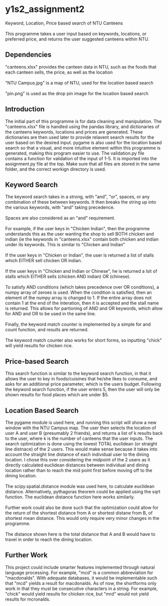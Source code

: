 # y1s2_assignment2
Keyword, Location, Price based search of NTU Canteens <br/>
<br/>
This programme takes a user input based on keywords, locations, or preferred price, and returns the user suggested canteens within NTU.


## Dependencies
"canteens.xlsx" provides the canteen data in NTU, such as the foods that each canteen sells, the price, as well as the location <br/>
<br/>
"NTU Campus.jpg" is a map of NTU, used for the location based search <br/>
<br/>
"pin.png" is used as the drop pin image for the location based search

## Introduction
The initial part of this programme is for data cleaning and manipulation. The "canteens.xlsx" file is handled using the pandas library, and dictionaries of the canteens keywords, locations and prices are generated. These dictionaries are then used later to provide relavent search results for the user based on the desired input. pygame is also used for the location based search so that a visual, and more intuitive element within this programme is generated, making this program easier to use. The validation.py file contains a function for validation of the input of 1-5. It is imported into the assignment.py file at the top. Make sure that all files are stored in the same folder, and the correct workign directory is used. 

## Keyword Search
The keyword search takes in a strong, with "and", "or", spaces, or any combination of these between keywords. It then breaks the string up into the various keywords, with "and" taking precedence. <br/>
<br/>
Spaces are also considered as an "and" requirement. <br/>
<br/>
For example, if the user keys in "Chicken Indian", then the programme understands this as the user wanting the shop to sell BOTH chicken and indian (ie the keywords in "canteens.xlsx" contain both chicken and indian under its keywords. This is similar to "Chicken and Indian" <br/>
<br/>
If the user keys in "Chicken or Indian", the user is returned a list of stalls which EITHER sell chicken OR indian. <br/>
<br/>
If the user keys in "Chicken and Indian or Chinese", he is returned a lsit of stalls which EITHER sells (chicken AND indian) OR (chinese).<br/>
<br/>
To satisfy AND conditions (which takes precedence over OR conditions), a numpy array of zeroes is used. When the condition is satisfied, then an element of the numpy array is changed to 1. If the entire array does not contain 1 at the end of the interation, then it is accepted and the stall name is returned. This allows for partioning of AND and OR keywords, which allow for AND and OR to be used in the same line. <br/>
<br/>
Finally, the keyword match counter is implemented by a simple for and count function, and results are returned. <br/>
<br/>
The keyword match counter also works for short forms, so inputting "chick" will yield results for chicken rice.

## Price-based Search
This search function is similar to the keyword search function, in that it allows the user to key in foods/cuisines that he/she likes to consume, and asks for an additional price parameter, which is the users budget. Following the keyword search function, if the user enters 5, then the user will only be shown results for food places which are under $5.

## Location Based Search
The pygame module is used here, and running this script will show a new window with the NTU Campus map. The user then selects the location of user A and user B (presumably 2 friends), and returns a list of k results back to the user, where k is the number of canteens that the user inputs. The search optimization is done using the lowest TOTAL euclidean (or straight line distnace) of the 2 users. This would make sense because it takes into account the straight line distance of each individual user to the dining location. I chose this over considering the midpoint of the 2 users as it directly calculated euclidean distances between individual and dining location rather than to reach the mid point first before moving off to the dining location.<br/>
<br/>
The scipy.spatial.distance module was used here, to calculate euclidean distance. Alternatively, pythagoras theorem could be applied using the sqrt function. The euclidean distance function here works similarly. <br/>
<br/>
Further work could also be done such that the optimization could allow for the return of the shortest distance from A or shortest distane from B, of shortest mean distance. This would only require very minor changes in the programme. <br/>
<br/>
The distance shown here is the total distance that A and B would have to travel in order to reach the dining location. 

## Further Work
This project could include smarter features implemented through natural language processing. For example, "mcd" is a common abbreviation for "macdonalds". With adequate databases, it would be implementable such that "mcd" yields a result for macdonalds. As of now, the shortforms only work in that they must be consecutive characters in a string. For example, "chick" would yield results for chicken rice, but "mrd" would not yield results for mcronalds.

